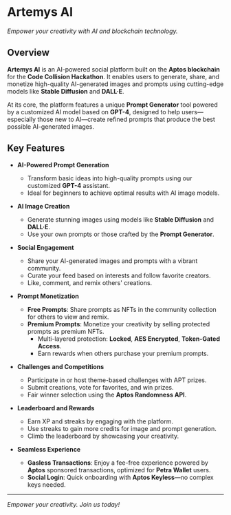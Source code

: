 # Artemys AI

*Empower your creativity with AI and blockchain technology.*

## Overview

**Artemys AI** is an AI-powered social platform built on the **Aptos blockchain** for the **Code Collision Hackathon**. It enables users to generate, share, and monetize high-quality AI-generated images and prompts using cutting-edge models like **Stable Diffusion** and **DALL·E**.

At its core, the platform features a unique **Prompt Generator** tool powered by a customized AI model based on **GPT-4**, designed to help users—especially those new to AI—create refined prompts that produce the best possible AI-generated images.

## Key Features

- **AI-Powered Prompt Generation**
  - Transform basic ideas into high-quality prompts using our customized **GPT-4** assistant.
  - Ideal for beginners to achieve optimal results with AI image models.

- **AI Image Creation**
  - Generate stunning images using models like **Stable Diffusion** and **DALL·E**.
  - Use your own prompts or those crafted by the **Prompt Generator**.

- **Social Engagement**
  - Share your AI-generated images and prompts with a vibrant community.
  - Curate your feed based on interests and follow favorite creators.
  - Like, comment, and remix others' creations.

- **Prompt Monetization**
  - **Free Prompts**: Share prompts as NFTs in the community collection for others to view and remix.
  - **Premium Prompts**: Monetize your creativity by selling protected prompts as premium NFTs.
    - Multi-layered protection: **Locked**, **AES Encrypted**, **Token-Gated Access**.
    - Earn rewards when others purchase your premium prompts.

- **Challenges and Competitions**
  - Participate in or host theme-based challenges with APT prizes.
  - Submit creations, vote for favorites, and win prizes.
  - Fair winner selection using the **Aptos Randomness API**.

- **Leaderboard and Rewards**
  - Earn XP and streaks by engaging with the platform.
  - Use streaks to gain more credits for image and prompt generation.
  - Climb the leaderboard by showcasing your creativity.

- **Seamless Experience**
  - **Gasless Transactions**: Enjoy a fee-free experience powered by **Aptos** sponsored transactions, optimized for **Petra Wallet** users.
  - **Social Login**: Quick onboarding with **Aptos Keyless**—no complex keys needed.

---

*Empower your creativity. Join us today!*
